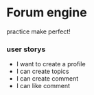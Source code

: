 # Forum engine

practice make perfect!

### user storys
* I want to create a profile
* I can create topics
* I can create comment
* I can like comment